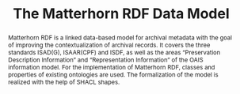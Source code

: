 ---
abstract: Matterhorn RDF is a linked data-based model for archival metadata with the
  goal of improving the contextualization of archival records. It covers the three
  standards ISAD(G), ISAAR(CPF) and ISDF, as well as the areas “Preservation Description
  Information” and “Representation Information” of the OAIS information model. For
  the implementation of Matterhorn RDF, classes and properties of existing ontologies
  are used. The formalization of the model is realized with the help of SHACL shapes.
creators:
- Dubois, Alain
- Wildi, Tobias
date: null
document_url: https://services.phaidra.univie.ac.at/api/object/o:1079685/download
grand_parent: iPRES
institutions: []
keywords: []
landing_page_url: https://phaidra.univie.ac.at/o:1079685
language: eng
layout: publication
license: CC BY 4.0 International
notes_url: null
parent: iPRES 2019
publication_type: paper
size: 253776
slides_url: null
source_name: iPRES
stream_url: null
title: 'The Matterhorn RDF Data Model '
year: 2019
---